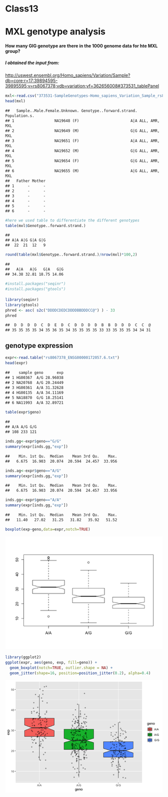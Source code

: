 Class13
================

MXL genotype analysis
=====================

#### How many GIG genotype are there in the 1000 genome data for hte MXL group?

##### I obtained the input from:

<http://uswest.ensembl.org/Homo_sapiens/Variation/Sample?db=core;r=17:39894595-39895595;v=rs8067378;vdb=variation;vf=362656008#373531_tablePanel>

``` r
mxl<-read.csv("373531-SampleGenotypes-Homo_sapiens_Variation_Sample_rs8067378.csv")
head(mxl)
```

    ##   Sample..Male.Female.Unknown. Genotype..forward.strand. Population.s.
    ## 1                  NA19648 (F)                       A|A ALL, AMR, MXL
    ## 2                  NA19649 (M)                       G|G ALL, AMR, MXL
    ## 3                  NA19651 (F)                       A|A ALL, AMR, MXL
    ## 4                  NA19652 (M)                       G|G ALL, AMR, MXL
    ## 5                  NA19654 (F)                       G|G ALL, AMR, MXL
    ## 6                  NA19655 (M)                       A|G ALL, AMR, MXL
    ##   Father Mother
    ## 1      -      -
    ## 2      -      -
    ## 3      -      -
    ## 4      -      -
    ## 5      -      -
    ## 6      -      -

``` r
#here we used table to differentiate the different genotypes 
table(mxl$Genotype..forward.strand.)
```

    ## 
    ## A|A A|G G|A G|G 
    ##  22  21  12   9

``` r
round(table(mxl$Genotype..forward.strand.)/nrow(mxl)*100,2)
```

    ## 
    ##   A|A   A|G   G|A   G|G 
    ## 34.38 32.81 18.75 14.06

``` r
#install.packages("seqinr")
#install.packages("gtools")

library(seqinr)
library(gtools)
phred <- asc( s2c("DDDDCDEDCDDDDBBDDDCC@") ) - 33 
phred
```

    ##  D  D  D  D  C  D  E  D  C  D  D  D  D  B  B  D  D  D  C  C  @ 
    ## 35 35 35 35 34 35 36 35 34 35 35 35 35 33 33 35 35 35 34 34 31

genotype expression
-------------------

``` r
expr<-read.table("rs8067378_ENSG00000172057.6.txt")
head(expr)
```

    ##    sample geno      exp
    ## 1 HG00367  A/G 28.96038
    ## 2 NA20768  A/G 20.24449
    ## 3 HG00361  A/A 31.32628
    ## 4 HG00135  A/A 34.11169
    ## 5 NA18870  G/G 18.25141
    ## 6 NA11993  A/A 32.89721

``` r
table(expr$geno)
```

    ## 
    ## A/A A/G G/G 
    ## 108 233 121

``` r
inds.gg<-expr$geno=="G/G"
summary(expr[inds.gg,"exp"])
```

    ##    Min. 1st Qu.  Median    Mean 3rd Qu.    Max. 
    ##   6.675  16.903  20.074  20.594  24.457  33.956

``` r
inds.ag<-expr$geno=="A/G"
summary(expr[inds.gg,"exp"])
```

    ##    Min. 1st Qu.  Median    Mean 3rd Qu.    Max. 
    ##   6.675  16.903  20.074  20.594  24.457  33.956

``` r
inds.gg<-expr$geno=="A/A"
summary(expr[inds.gg,"exp"])
```

    ##    Min. 1st Qu.  Median    Mean 3rd Qu.    Max. 
    ##   11.40   27.02   31.25   31.82   35.92   51.52

``` r
boxplot(exp~geno,data=expr,notch=TRUE)
```

![](Class13_files/figure-markdown_github/unnamed-chunk-10-1.png)

``` r
library(ggplot2)
ggplot(expr, aes(geno, exp, fill=geno)) + 
  geom_boxplot(notch=TRUE, outlier.shape = NA) + 
  geom_jitter(shape=16, position=position_jitter(0.2), alpha=0.4)
```

![](Class13_files/figure-markdown_github/unnamed-chunk-11-1.png)
